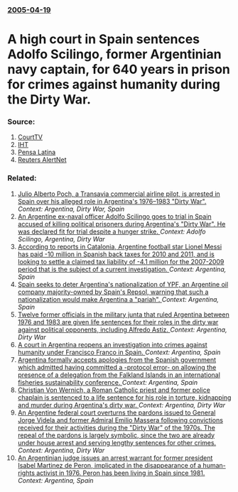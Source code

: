 ### [2005-04-19](/news/2005/04/19/index.md)

#  A high court in Spain sentences Adolfo Scilingo, former Argentinian navy captain, for 640 years in prison for crimes against humanity during the Dirty War. 




### Source:

1. [CourtTV](http://courttv.com/news/2005/0419/argentina_cnn.html)
2. [IHT](http://www.iht.com/articles/2005/04/19/news/spain.htmlles/2005/04/19/news/spain.html)
3. [Pensa Latina](http://www.plenglish.com/article.asp?ID=%7B99B3D038-9FA7-4459-B583-29D67308F557%7D&language=EN)
4. [Reuters AlertNet](http://www.alertnet.org/thenews/newsdesk/L19223116.htm)

### Related:

1. [ Julio Alberto Poch, a Transavia commercial airline pilot, is arrested in Spain over his alleged role in Argentina's 1976&ndash;1983 "Dirty War". ](/news/2009/09/23/julio-alberto-poch-a-transavia-commercial-airline-pilot-is-arrested-in-spain-over-his-alleged-role-in-argentina-s-1976-ndash-1983-dirty.md) _Context: Argentina, Dirty War, Spain_
2. [ An Argentine ex-naval officer Adolfo Scilingo goes to trial in Spain accused of killing political prisoners during Argentina's "Dirty War". He was declared fit for trial despite a hunger strike. ](/news/2005/01/14/an-argentine-ex-naval-officer-adolfo-scilingo-goes-to-trial-in-spain-accused-of-killing-political-prisoners-during-argentina-s-dirty-war.md) _Context: Adolfo Scilingo, Argentina, Dirty War_
3. [According to reports in Catalonia, Argentine football star Lionel Messi has paid -10 million in Spanish back taxes for 2010 and 2011, and is looking to settle a claimed tax liability of -4.1 million for the 2007-2009 period that is the subject of a current investigation. ](/news/2013/06/24/according-to-reports-in-catalonia-argentine-football-star-lionel-messi-has-paid-10-million-in-spanish-back-taxes-for-2010-and-2011-and.md) _Context: Argentina, Spain_
4. [Spain seeks to deter Argentina's nationalization of YPF, an Argentine oil company majority-owned by Spain's Repsol, warning that such a nationalization would make Argentina a "pariah". ](/news/2012/04/13/spain-seeks-to-deter-argentina-s-nationalization-of-ypf-an-argentine-oil-company-majority-owned-by-spain-s-repsol-warning-that-such-a-nati.md) _Context: Argentina, Spain_
5. [Twelve former officials in the military junta that ruled Argentina between 1976 and 1983 are given life sentences for their roles in the dirty war against political opponents, including Alfredo Astiz. ](/news/2011/10/26/twelve-former-officials-in-the-military-junta-that-ruled-argentina-between-1976-and-1983-are-given-life-sentences-for-their-roles-in-the-dir.md) _Context: Argentina, Dirty War_
6. [A court in Argentina reopens an investigation into crimes against humanity under Francisco Franco in Spain. ](/news/2010/09/4/a-court-in-argentina-reopens-an-investigation-into-crimes-against-humanity-under-francisco-franco-in-spain.md) _Context: Argentina, Spain_
7. [ Argentina formally accepts apologies from the Spanish government which admitted having committed a -protocol error- on allowing the presence of a delegation from the Falkland Islands in an international fisheries sustainability conference. ](/news/2009/09/16/argentina-formally-accepts-apologies-from-the-spanish-government-which-admitted-having-committed-a-protocol-error-on-allowing-the-pre.md) _Context: Argentina, Spain_
8. [ Christian Von Wernich, a Roman Catholic priest and former police chaplain is sentenced to a life sentence for his role in torture, kidnapping and murder during Argentina's dirty war. ](/news/2007/10/9/christian-von-wernich-a-roman-catholic-priest-and-former-police-chaplain-is-sentenced-to-a-life-sentence-for-his-role-in-torture-kidnappi.md) _Context: Argentina, Dirty War_
9. [ An Argentine federal court overturns the pardons issued to General Jorge Videla and former Admiral Emilio Massera following convictions received for their activities during the "Dirty War" of the 1970s. The repeal of the pardons is largely symbolic, since the two are already under house arrest and serving lengthy sentences for other crimes. ](/news/2007/04/25/an-argentine-federal-court-overturns-the-pardons-issued-to-general-jorge-videla-and-former-admiral-emilio-massera-following-convictions-rec.md) _Context: Argentina, Dirty War_
10. [ An Argentinian judge issues an arrest warrant for former president Isabel Martinez de Peron, implicated in the disappearance of a human-rights activist in 1976. Peron has been living in Spain since 1981. ](/news/2007/01/12/an-argentinian-judge-issues-an-arrest-warrant-for-former-president-isabel-martanez-de-pera3n-implicated-in-the-disappearance-of-a-human-r.md) _Context: Argentina, Spain_
